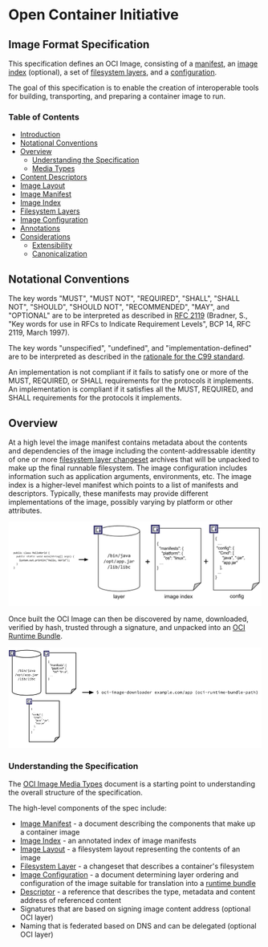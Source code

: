 # Open Container Initiative
## Image Format Specification

This specification defines an OCI Image, consisting of a [manifest](manifest.md), an [image index](image-index.md) (optional), a set of [filesystem layers](layer.md), and a [configuration](config.md).

The goal of this specification is to enable the creation of interoperable tools for building, transporting, and preparing a container image to run.

### Table of Contents

- [Introduction](spec.md)
- [Notational Conventions](#notational-conventions)
- [Overview](#overview)
    - [Understanding the Specification](#understanding-the-specification)
    - [Media Types](media-types.md)
- [Content Descriptors](descriptor.md)
- [Image Layout](image-layout.md)
- [Image Manifest](manifest.md)
- [Image Index](image-index.md)
- [Filesystem Layers](layer.md)
- [Image Configuration](config.md)
- [Annotations](annotations.md)
- [Considerations](considerations.md)
    - [Extensibility](considerations.md#extensibility)
    - [Canonicalization](considerations.md#canonicalization)

## Notational Conventions

The key words "MUST", "MUST NOT", "REQUIRED", "SHALL", "SHALL NOT", "SHOULD", "SHOULD NOT", "RECOMMENDED", "MAY", and "OPTIONAL" are to be interpreted as described in [RFC 2119](http://tools.ietf.org/html/rfc2119) (Bradner, S., "Key words for use in RFCs to Indicate Requirement Levels", BCP 14, RFC 2119, March 1997).

The key words "unspecified", "undefined", and "implementation-defined" are to be interpreted as described in the [rationale for the C99 standard][c99-unspecified].

An implementation is not compliant if it fails to satisfy one or more of the MUST, REQUIRED, or SHALL requirements for the protocols it implements.
An implementation is compliant if it satisfies all the MUST, REQUIRED, and SHALL requirements for the protocols it implements.

## Overview

At a high level the image manifest contains metadata about the contents and dependencies of the image including the content-addressable identity of one or more [filesystem layer changeset](layer.md) archives that will be unpacked to make up the final runnable filesystem.
The image configuration includes information such as application arguments, environments, etc.
The image index is a higher-level manifest which points to a list of manifests and descriptors.
Typically, these manifests may provide different implementations of the image, possibly varying by platform or other attributes.

![](img/build-diagram.png)

Once built the OCI Image can then be discovered by name, downloaded, verified by hash, trusted through a signature, and unpacked into an [OCI Runtime Bundle](https://github.com/opencontainers/runtime-spec/blob/master/bundle.md).

![](img/run-diagram.png)

### Understanding the Specification

The [OCI Image Media Types](media-types.md) document is a starting point to understanding the overall structure of the specification.

The high-level components of the spec include:

* [Image Manifest](manifest.md) - a document describing the components that make up a container image
* [Image Index](image-index.md) - an annotated index of image manifests
* [Image Layout](image-layout.md) - a filesystem layout representing the contents of an image
* [Filesystem Layer](layer.md) - a changeset that describes a container's filesystem
* [Image Configuration](config.md) - a document determining layer ordering and configuration of the image suitable for translation into a [runtime bundle][runtime-spec]
* [Descriptor](descriptor.md) - a reference that describes the type, metadata and content address of referenced content
* Signatures that are based on signing image content address (optional OCI layer)
* Naming that is federated based on DNS and can be delegated (optional OCI layer)

[c99-unspecified]: http://www.open-std.org/jtc1/sc22/wg14/www/C99RationaleV5.10.pdf#page=18
[runtime-spec]: https://github.com/opencontainers/runtime-spec
